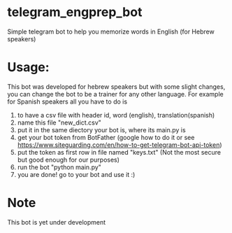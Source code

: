 # telegram_engprep_bot
Simple telegram bot to help you memorize words in English (for Hebrew speakers)

# Usage:
This bot was developed for hebrew speakers but with some slight changes, you can change the bot to be a trainer for any other language. For example for Spanish speakers all you have to do is
1. to have a csv file with header id, word (english), translation(spanish) 
2. name this file "new_dict.csv" 
3. put it in the same diectory your bot is, where its main.py is 
4. get your bot token from BotFather (google how to do it or see https://www.siteguarding.com/en/how-to-get-telegram-bot-api-token)
5. put the token as first row in file named "keys.txt" (Not the most secure but good enough for our purposes)
6. run the bot "python main.py" 
7. you are done! go to your bot and use it :)

# Note 
This bot is yet under development

